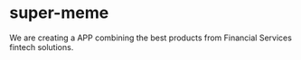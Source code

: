 # super-meme
We are creating a APP combining the best products from Financial Services fintech solutions.
